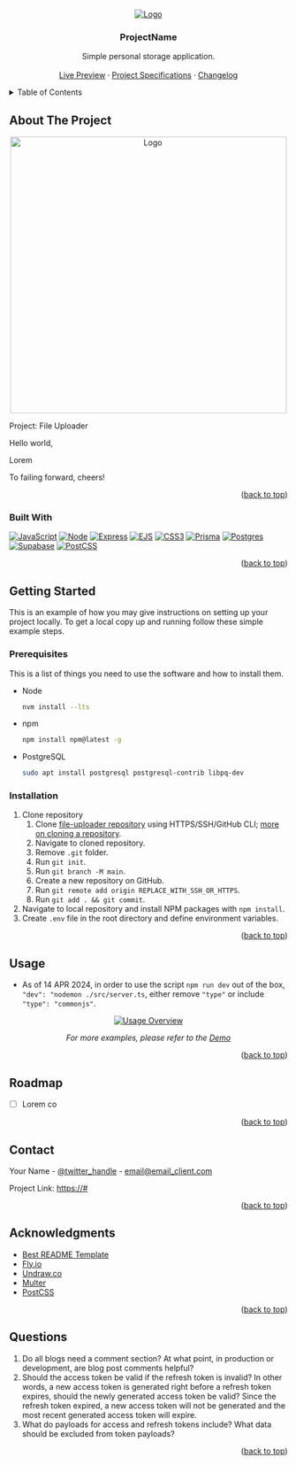 <!-- Improved compatibility of back to top link: See: https://github.com/othneildrew/Best-README-Template/pull/73 -->

<a name="readme-top"></a>

<!--
*** Thanks for checking out the Best-README-Template. If you have a suggestion
*** that would make this better, please fork the repo and create a pull request
*** or simply open an issue with the tag "enhancement".
*** Don't forget to give the project a star!
*** Thanks again! Now go create something AMAZING! :D
-->

<!-- PROJECT SHIELDS -->
<!--
*** I'm using markdown "reference style" links for readability.
*** Reference links are enclosed in brackets [ ] instead of parentheses ( ).
*** See the bottom of this document for the declaration of the reference variables
*** for contributors-url, forks-url, etc. This is an optional, concise syntax you may use.
*** https://www.markdownguide.org/basic-syntax/#reference-style-links
-->
<!-- [![Contributors][contributors-shield]][contributors-url] -->
<!-- [![Forks][forks-shield]][forks-url]
[![Stargazers][stars-shield]][stars-url]
[![Issues][issues-shield]][issues-url]
[![MIT License][license-shield]][license-url]
[![LinkedIn][linkedin-shield]][linkedin-url] -->

<!-- PROJECT LOGO -->
<br />
<div align="center">
  <a href="https://#">
    <img src="./demo/media/project_screenshot_00.png" alt="Logo" width="auto" height="auto">
  </a>

<h3 align="center">ProjectName</h3>

  <p align="center">
    Simple personal storage application.
    <br />
    <!-- <a href="https://github.com/github_username/repo_name"><strong>Explore the docs »</strong></a>
    <br /> -->
    <br />
    <a href="https://#">Live Preview</a>
    ·
    <a href="https://github.com/mikeyCos/file-uploader/blob/main/docs/PROJECT_SPECIFICATIONS.md">Project Specifications</a>
    <!-- ·
    <a href="https://github.com/github_username/repo_name/issues/new?labels=bug&template=bug-report---.md">Report Bug</a>
    ·
    <a href="https://github.com/github_username/repo_name/issues/new?labels=enhancement&template=feature-request---.md">Request Feature</a> -->
    ·
    <a href="https://github.com/mikeyCos/file-uploader/blob/main/docs/CHANGELOG.md">Changelog</a>
  </p>
</div>

<!-- TABLE OF CONTENTS -->
<details>
  <summary>Table of Contents</summary>
  <ol>
    <li>
      <a href="#about-the-project">About The Project</a>
      <ul>
        <li><a href="#built-with">Built With</a></li>
      </ul>
    </li>
    <li>
      <a href="#getting-started">Getting Started</a>
      <ul>
        <li><a href="#prerequisites">Prerequisites</a></li>
        <li><a href="#installation">Installation</a></li>
      </ul>
    </li>
    <li><a href="#usage">Usage</a></li>
    <li><a href="#roadmap">Roadmap</a></li>
    <li><a href="#contributing">Contributing</a></li>
    <li><a href="#contact">Contact</a></li>
    <li><a href="#acknowledgments">Acknowledgments</a></li>
    <li><a href="#questions">Questions</a></li>
  </ol>
</details>

<!-- ABOUT THE PROJECT -->

## About The Project

<div align="center">
  <a href="https://#">
    <img src="./demo/media/project_screenshot_01.png" alt="Logo" width="auto" height="500px">
  </a>
</div>

Project: File Uploader

Hello world,

Lorem

To failing forward, cheers!

<p align="right">(<a href="#readme-top">back to top</a>)</p>

### Built With

[![JavaScript][JavaScript.js]][JavaScript-url]
[![Node][NodeJS]][NodeJS-url]
[![Express][Express.js]][Express-url]
[![EJS][EJS]][EJS-url]
[![CSS3][CSS3]][CSS3-url]
[![Prisma][Prisma]][Prisma-url]
[![Postgres][Postgres]][Postgres-url]
[![Supabase][Supabase]][Supabase-url]
[![PostCSS][PostCSS]][PostCSS-url]


<p align="right">(<a href="#readme-top">back to top</a>)</p>

<!-- GETTING STARTED -->

## Getting Started

This is an example of how you may give instructions on setting up your project locally.
To get a local copy up and running follow these simple example steps.

### Prerequisites

This is a list of things you need to use the software and how to install them.

- Node
  ```sh
  nvm install --lts
  ```
- npm
  ```sh
  npm install npm@latest -g
  ```
- PostgreSQL
  ```sh
  sudo apt install postgresql postgresql-contrib libpq-dev
  ```

### Installation

1. Clone repository
      1. Clone [file-uploader repository](https://#) using HTTPS/SSH/GitHub CLI; [more on cloning a repository](https://docs.github.com/en/repositories/creating-and-managing-repositories/cloning-a-repository).
      2. Navigate to cloned repository.
      3. Remove `.git` folder.
      4. Run `git init`.
      5. Run `git branch -M main`.
      6. Create a new repository on GitHub.
      7. Run `git remote add origin REPLACE_WITH_SSH_OR_HTTPS`.
      8. Run `git add . && git commit`.
2. Navigate to local repository and install NPM packages with `npm install`.
3. Create `.env` file in the root directory and define environment variables.

<p align="right">(<a href="#readme-top">back to top</a>)</p>

<!-- USAGE EXAMPLES -->

## Usage

- As of 14 APR 2024, in order to use the script `npm run dev` out of the box, `"dev": "nodemon ./src/server.ts`, either remove `"type"` or include `"type": "commonjs"`.

<div align="center">
  <a href="./demo/media/#">
    <img src="./demo/media/overview.gif" alt="Usage Overview">
  </a>

  _For more examples, please refer to the [Demo](./demo/DEMO.md)_
</div>

<p align="right">(<a href="#readme-top">back to top</a>)</p>

<!-- ROADMAP -->

## Roadmap

- [ ] Lorem co

<p align="right">(<a href="#readme-top">back to top</a>)</p>

<!-- CONTACT -->

## Contact

Your Name - [@twitter_handle](https://twitter.com/twitter_handle) - email@email_client.com

Project Link: [https://#](https://#)

<p align="right">(<a href="#readme-top">back to top</a>)</p>

<!-- ACKNOWLEDGMENTS -->

## Acknowledgments

- [Best README Template](https://github.com/othneildrew/Best-README-Template)
- [Fly.io](https://fly.io/)
- [Undraw.co](https://undraw.co/)
- [Multer](https://www.npmjs.com/package/multer)
- [PostCSS](https://postcss.org/)

<p align="right">(<a href="#readme-top">back to top</a>)</p>

<!-- QUESTIONS -->

## Questions

1. Do all blogs need a comment section? At what point, in production or development, are blog post comments helpful?
2. Should the access token be valid if the refresh token is invalid? In other words, a new access token is generated right before a refresh token expires, should the newly generated access token be valid? Since the refresh token expired, a new access token will not be generated and the most recent generated access token will expire. 
3. What do payloads for access and refresh tokens include? What data should be excluded from token payloads?

<p align="right">(<a href="#readme-top">back to top</a>)</p>

<!-- MARKDOWN LINKS & IMAGES -->
<!-- https://www.markdownguide.org/basic-syntax/#reference-style-links -->

[contributors-shield]: https://img.shields.io/github/contributors/github_username/repo_name.svg?style=for-the-badge
[contributors-url]: https://github.com/github_username/repo_name/graphs/contributors
[forks-shield]: https://img.shields.io/github/forks/github_username/repo_name.svg?style=for-the-badge
[forks-url]: https://github.com/github_username/repo_name/network/members
[stars-shield]: https://img.shields.io/github/stars/github_username/repo_name.svg?style=for-the-badge
[stars-url]: https://github.com/github_username/repo_name/stargazers
[issues-shield]: https://img.shields.io/github/issues/github_username/repo_name.svg?style=for-the-badge
[issues-url]: https://github.com/github_username/repo_name/issues
[license-shield]: https://img.shields.io/github/license/github_username/repo_name.svg?style=for-the-badge
[license-url]: https://github.com/github_username/repo_name/blob/master/LICENSE.txt
[linkedin-shield]: https://img.shields.io/badge/-LinkedIn-black.svg?style=for-the-badge&logo=linkedin&colorB=555
[linkedin-url]: https://linkedin.com/in/linkedin_username
[Next.js]: https://img.shields.io/badge/next.js-000000?style=for-the-badge&logo=nextdotjs&logoColor=white
[Next-url]: https://nextjs.org/
[React.js]: https://img.shields.io/badge/React-20232A?style=for-the-badge&logo=react&logoColor=61DAFB
[React-url]: https://reactjs.org/
[Vue.js]: https://img.shields.io/badge/Vue.js-35495E?style=for-the-badge&logo=vuedotjs&logoColor=4FC08D
[Vue-url]: https://vuejs.org/
[Angular.io]: https://img.shields.io/badge/Angular-DD0031?style=for-the-badge&logo=angular&logoColor=white
[Angular-url]: https://angular.io/
[Svelte.dev]: https://img.shields.io/badge/Svelte-4A4A55?style=for-the-badge&logo=svelte&logoColor=FF3E00
[Svelte-url]: https://svelte.dev/
[Laravel.com]: https://img.shields.io/badge/Laravel-FF2D20?style=for-the-badge&logo=laravel&logoColor=white
[Laravel-url]: https://laravel.com
[Bootstrap.com]: https://img.shields.io/badge/Bootstrap-563D7C?style=for-the-badge&logo=bootstrap&logoColor=white
[Bootstrap-url]: https://getbootstrap.com
[JQuery.com]: https://img.shields.io/badge/jQuery-0769AD?style=for-the-badge&logo=jquery&logoColor=white
[JQuery-url]: https://jquery.com
[JavaScript-url]: https://www.javascript.com/
[JavaScript.js]: https://img.shields.io/badge/javascript-20232A?style=for-the-badge&logo=javascript
[NodeJS]: https://img.shields.io/badge/node.js-6DA55F?style=for-the-badge&logo=node.js&logoColor=white
[NodeJS-url]: https://nodejs.org/en
[Express.js]: https://img.shields.io/badge/express.js-%23404d59.svg?style=for-the-badge&logo=express&logoColor=%2361DAFB
[Express-url]: https://expressjs.com/
[EJS]: https://img.shields.io/badge/ejs-%23B4CA65.svg?style=for-the-badge&logo=ejs&logoColor=black
[EJS-url]: https://ejs.co/
[CSS3]: https://img.shields.io/badge/css3-%231572B6.svg?style=for-the-badge&logo=css3&logoColor=white
[CSS3-url]: https://www.w3.org/TR/2001/WD-css3-roadmap-20010523/
[Prisma]: https://img.shields.io/badge/Prisma-2D3748.svg?style=for-the-badge&logo=prisma&logoColor=white
[Prisma-url]: https://www.prisma.io/
[Postgres]: https://img.shields.io/badge/Postgres-%23316192.svg?style=for-the-badge&logo=postgresql&logoColor=white
[Postgres-url]: https://www.postgresql.org/
[Supabase]: https://img.shields.io/badge/Supabase-3FCF8E?style=for-the-badge&logo=supabase&logoColor=fff
[Supabase-url]: https://supabase.com/
[PostCSS]: https://img.shields.io/badge/PostCSS-%23DD3A0A.svg?style=for-the-badge&logo=postcss&logoColor=white
[PostCSS-url]: https://postcss.org/
[product-screenshot]: ./demo/media/project_screenshot_01.png